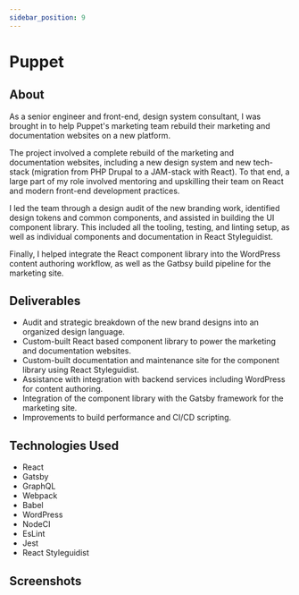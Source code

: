 ```yaml
---
sidebar_position: 9
---
```


# Puppet

## About

As a senior engineer and front-end, design system consultant, I was brought in to help Puppet's marketing team
rebuild their marketing and documentation websites on a new platform.

The project involved a complete rebuild of the marketing and documentation websites, including a new design system
and new tech-stack (migration from PHP Drupal to a JAM-stack with React). To that end, a large part of my role
involved mentoring and upskilling their team on React and modern front-end development practices.

I led the team through a design audit of the new branding work, identified design tokens and common components, and
assisted in building the UI component library. This included all the tooling, testing, and linting setup, as well as
individual components and documentation in React Styleguidist.

Finally, I helped integrate the React component library into the WordPress content authoring workflow, as well as
the Gatbsy build pipeline for the marketing site.

## Deliverables

- Audit and strategic breakdown of the new brand designs into an organized design language.
- Custom-built React based component library to power the marketing and documentation websites.
- Custom-built documentation and maintenance site for the component library using React Styleguidist.
- Assistance with integration with backend services including WordPress for content authoring.
- Integration of the component library with the Gatsby framework for the marketing site.
- Improvements to build performance and CI/CD scripting.

## Technologies Used

- React
- Gatsby
- GraphQL
- Webpack
- Babel
- WordPress
- NodeCI
- EsLint
- Jest
- React Styleguidist

## Screenshots

[//]: # (![Puppet]&#40;/img/puppet.png&#41;)

[//]: # (![Puppet]&#40;/img/puppet-2.png&#41;)

[//]: # (![Puppet]&#40;/img/puppet-3.png&#41;)

[//]: # (![Puppet]&#40;/img/puppet-4.png&#41;)